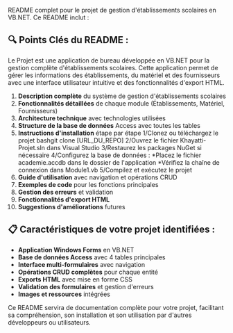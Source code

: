 README complet pour le projet de gestion d'établissements scolaires en VB.NET. Ce README inclut :

## 🔍 **Points Clés du README :**
Le Projet est une application de bureau développée en VB.NET pour la gestion complète d'établissements scolaires. 
Cette application permet de gérer les informations des établissements, du matériel et des fournisseurs avec une interface utilisateur intuitive et des fonctionnalités d'export HTML.

1. **Description complète** du système de gestion d'établissements scolaires
2. **Fonctionnalités détaillées** de chaque module (Établissements, Matériel, Fournisseurs)
3. **Architecture technique** avec technologies utilisées
4. **Structure de la base de données** Access avec toutes les tables
5. **Instructions d'installation** étape par étape
    1/Clonez ou téléchargez le projet
    bashgit clone [URL_DU_REPO]
    2/Ouvrez le fichier Khayatti-Projet.sln dans Visual Studio
    3/Restaurez les packages NuGet si nécessaire
    4/Configurez la base de données :
      *Placez le fichier academie.accdb dans le dossier de l'application
      *Vérifiez la chaîne de connexion dans Module1.vb
    5/Compilez et exécutez le projet
6. **Guide d'utilisation** avec navigation et opérations CRUD
7. **Exemples de code** pour les fonctions principales
8. **Gestion des erreurs** et validation
9. **Fonctionnalités d'export HTML**
10. **Suggestions d'améliorations** futures

## 📋 **Caractéristiques de votre projet identifiées :**

- **Application Windows Forms** en VB.NET
- **Base de données Access** avec 4 tables principales
- **Interface multi-formulaires** avec navigation
- **Opérations CRUD complètes** pour chaque entité
- **Exports HTML** avec mise en forme CSS
- **Validation des formulaires** et gestion d'erreurs
- **Images et ressources** intégrées

Ce README servira de documentation complète pour votre projet, facilitant sa compréhension, son installation et son utilisation par d'autres développeurs ou utilisateurs.
